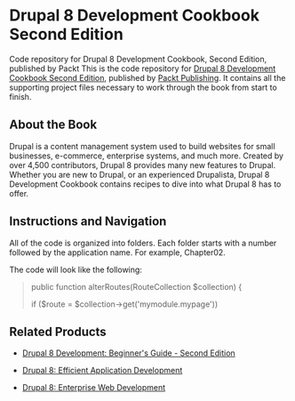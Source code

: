 # Drupal 8 Development Cookbook Second Edition
Code repository for Drupal 8 Development Cookbook, Second Edition, published by Packt
This is the code repository for [Drupal 8 Development Cookbook Second Edition](https://www.packtpub.com/web-development/drupal-8-development-cookbook-second-edition?utm_source=github&utm_medium=repository&utm_campaign=9781788290401), published by [Packt Publishing](https://www.packtpub.com/?utm_source=github). It contains all the supporting project files necessary to work through the book from start to finish.
## About the Book
Drupal is a content management system used to build websites for small businesses, e-commerce, enterprise systems, and much more. Created by over 4,500 contributors, Drupal 8 provides many new features to Drupal. Whether you are new to Drupal, or an experienced Drupalista, Drupal 8 Development Cookbook contains recipes to dive into what Drupal 8 has to offer.

## Instructions and Navigation
All of the code is organized into folders. Each folder starts with a number followed by the application name. For example, Chapter02.

The code will look like the following:

>  public function alterRoutes(RouteCollection $collection) { 
>  
>    if ($route = $collection->get('mymodule.mypage')) 


## Related Products
* [Drupal 8 Development: Beginner's Guide - Second Edition](https://www.packtpub.com/web-development/drupal-8-development-beginners-guide-second-edition?utm_source=github&utm_medium=repository&utm_campaign=9781785284885)

* [Drupal 8: Efficient Application Development](https://www.packtpub.com/application-development/drupal-8-efficient-application-development?utm_source=github&utm_medium=repository)

* [Drupal 8: Enterprise Web Development](https://www.packtpub.com/web-development/drupal-8-enterprise-web-development?utm_source=github&utm_medium=repository&utm_campaign=9781787283190)


